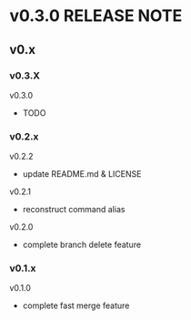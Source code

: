 # v0.3.0 RELEASE NOTE

## v0.x

### v0.3.X

v0.3.0

- TODO

### v0.2.x

v0.2.2

- update README.md & LICENSE

v0.2.1

- reconstruct command alias

v0.2.0

- complete branch delete feature

### v0.1.x

v0.1.0

- complete fast merge feature
